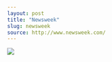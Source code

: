 ```yaml
---
layout: post
title: "Newsweek"
slug: newsweek
source: http://www.newsweek.com/
---
```


<img src="{{ site.url }}/assets/img/screenshots/newsweek.jpg">
